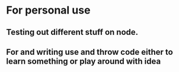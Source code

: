 # For personal use
## Testing out different stuff on node.
## For and writing use and throw code either to learn something or play around with idea